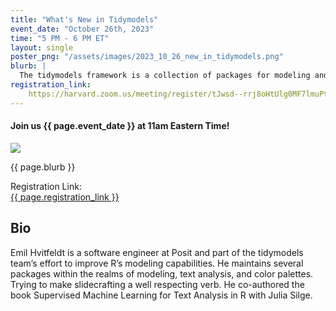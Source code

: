 ```yaml
---
title: "What's New in Tidymodels"
event_date: "October 26th, 2023"
time: "5 PM - 6 PM ET"
layout: single
poster_png: "/assets/images/2023_10_26_new_in_tidymodels.png"
blurb: |
  The tidymodels framework is a collection of packages for modeling and machine learning using tidyverse principles. This talk will touch on a number of new additions and in-process work being done by the team.
registration_link: 
    https://harvard.zoom.us/meeting/register/tJwsd--rrj8oHtUlg0MF7lmuPth0IUR2sugh
---
```


#### Join us {{ page.event_date }} at 11am Eastern Time!

<a href="{{ page.registration_link }}"><img src="{{ page.poster_png }}"></a>

<p>{{ page.blurb }}</p>

Registration Link: <br>
<a href="{{ page.registration_link }}">
{{ page.registration_link }}
</a>

## Bio

Emil Hvitfeldt is a software engineer at Posit and part of the tidymodels
team’s effort to improve R’s modeling capabilities. He maintains several
packages within the realms of modeling, text analysis, and color palettes.
Trying to make slidecrafting a well respecting verb. He co-authored the book
Supervised Machine Learning for Text Analysis in R with Julia Silge.



